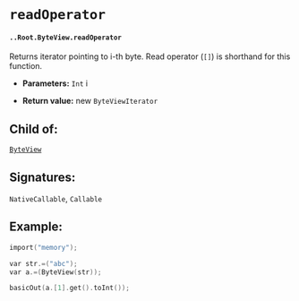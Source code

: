 # `readOperator`

#### `..Root.ByteView.readOperator`

Returns iterator pointing to i-th byte. Read operator (`[]`) is shorthand for this function.

* **Parameters:** `Int` i

* **Return value:** new `ByteViewIterator`

## Child of:

[`ByteView`](docs..Root.ByteView.md)

## Signatures:

`NativeCallable`, `Callable`

## Example:

```c
import("memory");

var str.=("abc");
var a.=(ByteView(str));

basicOut(a.[1].get().toInt());
```